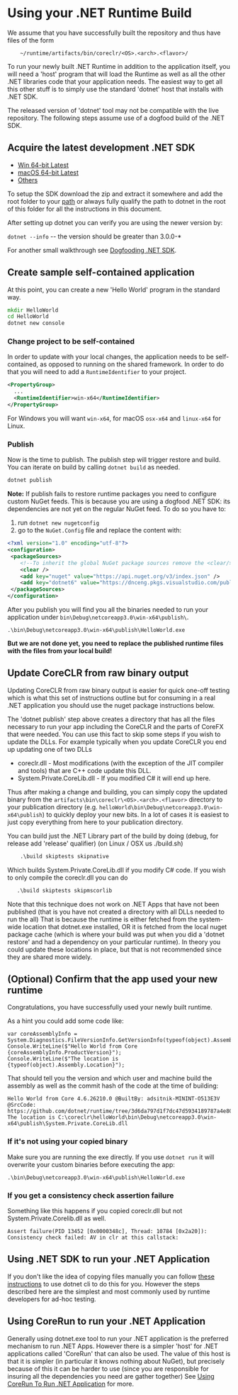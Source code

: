 
# Using your .NET Runtime Build

We assume that you have successfully built the repository and thus have files of the form
```
    ~/runtime/artifacts/bin/coreclr/<OS>.<arch>.<flavor>/
```

To run your newly built .NET Runtime in addition to the application itself, you will need
a 'host' program that will load the Runtime as well as all the other .NET libraries
code that your application needs. The easiest way to get all this other stuff is to simply use the
standard 'dotnet' host that installs with .NET SDK.

The released version of 'dotnet' tool may not be compatible with the live repository. The following steps
assume use of a dogfood build of the .NET SDK.

## Acquire the latest development .NET SDK

- [Win 64-bit Latest](https://aka.ms/dotnet/6.0/daily/dotnet-sdk-win-x64.zip)
- [macOS 64-bit Latest](https://aka.ms/dotnet/6.0/daily/dotnet-sdk-osx-x64.tar.gz)
- [Others](https://github.com/dotnet/installer#installers-and-binaries)

To setup the SDK download the zip and extract it somewhere and add the root folder to your [path](../requirements/windows-requirements.md#adding-to-the-default-path-variable)
or always fully qualify the path to dotnet in the root of this folder for all the instructions in this document.

After setting up dotnet you can verify you are using the newer version by:

`dotnet --info` -- the version should be greater than 3.0.0-*

For another small walkthrough see [Dogfooding .NET SDK](https://github.com/dotnet/runtime/blob/main/docs/project/dogfooding.md).

## Create sample self-contained application

At this point, you can create a new 'Hello World' program in the standard way.

```cmd
mkdir HelloWorld
cd HelloWorld
dotnet new console
```

### Change project to be self-contained

In order to update with your local changes, the application needs to be self-contained, as opposed to running on the
shared framework.  In order to do that you will need to add a `RuntimeIdentifier` to your project.

```xml
<PropertyGroup>
  ...
  <RuntimeIdentifier>win-x64</RuntimeIdentifier>
</PropertyGroup>
```
For Windows you will want `win-x64`, for macOS `osx-x64` and `linux-x64` for Linux.

### Publish

Now is the time to publish. The publish step will trigger restore and build. You can iterate on build by calling `dotnet build` as
needed.

```cmd
dotnet publish
```

**Note:** If publish fails to restore runtime packages you need to configure custom NuGet feeds. This is because you are using a dogfood .NET SDK: its dependencies are not yet on the regular NuGet feed. To do so you have to:

1. run `dotnet new nugetconfig`
2. go to the `NuGet.Config` file and replace the content with:

```xml
<?xml version="1.0" encoding="utf-8"?>
<configuration>
 <packageSources>
    <!--To inherit the global NuGet package sources remove the <clear/> line below -->
    <clear />
    <add key="nuget" value="https://api.nuget.org/v3/index.json" />
    <add key="dotnet6" value="https://dnceng.pkgs.visualstudio.com/public/_packaging/dotnet6/nuget/v3/index.json" />
 </packageSources>
</configuration>
```

After you publish you will find you all the binaries needed to run your application under `bin\Debug\netcoreapp3.0\win-x64\publish\`.

```
.\bin\Debug\netcoreapp3.0\win-x64\publish\HelloWorld.exe
```

**But we are not done yet, you need to replace the published runtime files with the files from your local build!**

## Update CoreCLR from raw binary output

Updating CoreCLR from raw binary output is easier for quick one-off testing which is what this set of instructions
outline but for consuming in a real .NET application you should use the nuget package instructions below.

The 'dotnet publish' step above creates a directory that has all the files necessary to run your app
including the CoreCLR and the parts of CoreFX that were needed. You can use this fact to skip some steps if
you wish to update the DLLs. For example typically when you update CoreCLR you end up updating one of two DLLs

* coreclr.dll - Most modifications (with the exception of the JIT compiler and tools) that are C++ code update
  this DLL.
* System.Private.CoreLib.dll - If you modified C# it will end up here.

Thus after making a change and building, you can simply copy the updated binary from the `artifacts\bin\coreclr\<OS>.<arch>.<flavor>`
directory to your publication directory (e.g. `helloWorld\bin\Debug\netcoreapp3.0\win-x64\publish`) to quickly
deploy your new bits. In a lot of cases it is easiest to just copy everything from here to your publication directory.

You can build just the .NET Library part of the build by doing (debug, for release add 'release' qualifier)
(on Linux / OSX us ./build.sh)
```cmd
    .\build skiptests skipnative
```
Which builds System.Private.CoreLib.dll if you modify C# code. If you wish to only compile the coreclr.dll you can do
 ```cmd
    .\build skiptests skipmscorlib
```
Note that this technique does not work on .NET Apps that have not been published (that is you have not created
a directory with all DLLs needed to run the all)  That is because the runtime is either fetched from the system-wide
location that dotnet.exe installed, OR it is fetched from the local nuget package cache (which is where your
build was put when you did a 'dotnet restore' and had a dependency on your particular runtime).    In theory you
could update these locations in place, but that is not recommended since they are shared more widely.

## (Optional) Confirm that the app used your new runtime

Congratulations, you have successfully used your newly built runtime.

As a hint you could add some code like:
```
var coreAssemblyInfo = System.Diagnostics.FileVersionInfo.GetVersionInfo(typeof(object).Assembly.Location);
Console.WriteLine($"Hello World from Core {coreAssemblyInfo.ProductVersion}");
Console.WriteLine($"The location is {typeof(object).Assembly.Location}");
```

That should tell you the version and which user and machine build the assembly as well as the commit hash of the code
at the time of building:

```
Hello World from Core 4.6.26210.0 @BuiltBy: adsitnik-MININT-O513E3V @SrcCode: https://github.com/dotnet/runtime/tree/3d6da797d1f7dc47d5934189787a4e8006ab3a04
The location is C:\coreclr\helloWorld\bin\Debug\netcoreapp3.0\win-x64\publish\System.Private.CoreLib.dll
```

### If it's not using your copied binary

Make sure you are running the exe directly. If you use `dotnet run` it will overwrite your custom binaries before executing the app:

```
.\bin\Debug\netcoreapp3.0\win-x64\publish\HelloWorld.exe
```

### If you get a consistency check assertion failure

Something like this happens if you copied coreclr.dll but not System.Private.Corelib.dll as well.

```
Assert failure(PID 13452 [0x0000348c], Thread: 10784 [0x2a20]): Consistency check failed: AV in clr at this callstack:
```

## Using .NET SDK to run your .NET Application

If you don't like the idea of copying files manually you can follow [these instructions](../using-dotnet-cli.md) to use dotnet cli to do this for you.
However the steps described here are the simplest and most commonly used by runtime developers for ad-hoc testing.

## Using CoreRun to run your .NET Application

Generally using dotnet.exe tool to run your .NET application is the preferred mechanism to run .NET Apps.
However there is a simpler 'host' for .NET applications called 'CoreRun' that can also be used.   The value
of this host is that it is simpler (in particular it knows nothing about NuGet), but precisely because of this
it can be harder to use (since you are responsible for insuring all the dependencies you need are gather together)
See [Using CoreRun To Run .NET Application](using-corerun.md) for more.
